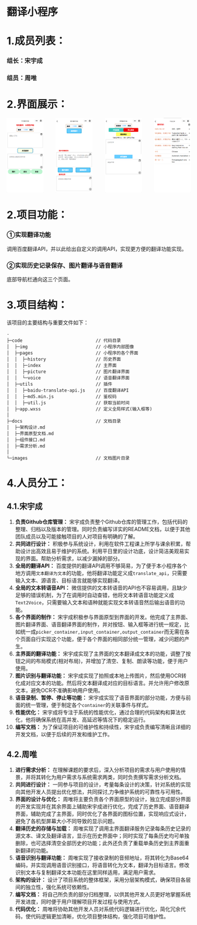 # 翻译小程序

<h1>1.成员列表：</h1>
<h3>组长：宋宇成</h3>
<h3>组员：周唯</h3>

<h1>2.界面展示：</h1>
<div style="display: flex;justify-content: space-between;">
  <img src="./images/主界面.png" width="20%" />
  <img src="./images/图片翻译界面.png" width="20%" />
  <img src="./images/语音翻译界面.png" width="20%" />
  <img src="./images/历史界面.png" width="20%" />
</div>

<h1>2.项目功能：</h1>
<h3>①实现翻译功能</h3>
<p>调用百度翻译API，并以此给出自定义的调用API，实现更方便的翻译功能实现。</p>
<h3>②实现历史记录保存、图片翻译与语音翻译</h3>
<p>底部导航栏通向这三个页面。</p>

<h1>3.项目结构：</h1>
<p>该项目的主要结构与重要文件如下：</p>

```
·
├─code                            // 代码目录
│  ├─img                          // 小程序内部图像
│  ├─pages                        // 小程序的各个界面
│  │  ├─history                   // 历史界面
│  │  ├─index                     // 主界面
│  │  ├─picture                   // 图片翻译界面
│  │  └─voice                     // 语音翻译界面
│  ├─utils                        // 插件
│  │  ├─baidu-translate-api.js    // 百度翻译API
│  │  ├─md5.min.js                // 鉴权码
│  │  ├─util.js                   // 获取当前时间
│  ├─app.wxss                     // 定义全局样式(输入框等)
│
├─docs                            // 文档目录
│  ├─架构设计.md
│  ├─界面原型文档.md
│  ├─组件接口.md
│  ├─需求分析.md
│
└─images                          // 文档图片目录
```

<h1>4.人员分工：</h1>
<h2>4.1.宋宇成</h2>

1. **负责Github仓库管理：** 宋宇成负责整个Github仓库的管理工作，包括代码的整理、归档以及版本的管理。同时负责编写详实的README文档，以便于其他团队成员以及可能接触项目的人对项目有明确的了解。
2. **共同进行设计：** 积极参与系统设计，利用在软件工程课上所学与课余积累，帮助设计出高效且易于维护的系统。利用平日里的设计功底，设计简洁美观易实现的界面。帮助分析需求，以减少漏掉的部分。
3. **全局的翻译API：** 百度提供的翻译API调用不够简易，为了便于本小程序各个地方调用`文本翻译为文本`的功能，他将翻译功能定义成`translate_api`，只需要输入文本、源语言、目标语言就能够实现翻译。
4. **全局的文本转语音API：** 微信提供的文本转语音的API也不容易调用，且缺少足够的错误机制，为了在调用时自动查错，他将文本转语音功能定义成`Text2Voice`，只需要输入文本和语种就能实现文本转语音然后输出语音的功能。
5. **各个界面的制作：** 宋宇成积极参与界面原型到界面的开发。他完成了主界面、图片翻译界面、语音翻译界面的制作，并对按钮、输入框等进行统一规定，比如统一成`picker_container,input_container,output_container`而无需在各个页面自行实现这个功能，便于各个界面的相同部分统一管理，减少问题的产生。
6. **主界面的翻译功能：** 宋宇成实现了主界面的文本翻译成文本的功能，调整了按钮之间的布局模式(相对布局)，并增加了清空、复制、朗读等功能，便于用户使用。
7. **图片识别与翻译功能：** 宋宇成实现了拍照或本地上传图片，然后使用OCR转化成对应文本的功能。然后将文本翻译成对应的目标语言。并允许用户修改原文本，避免OCR不准确影响用户使用。
8. **语音录制、暂停、停止等功能：** 宋宇成实现了语音界面的部分功能，方便与前面的统一管理，便于制定各个`container`的关联事件与样式。
9. **性能优化：** 宋宇成将专注于系统的性能优化，通过合理的代码架构和算法优化，他将确保系统在高并发、高延迟等情况下的稳定运行。
10. **编写文档：** 为了保证项目的可维护性和持续性，宋宇成负责编写清晰且详细的开发文档，以便于后续的开发和维护工作。

<h2>4.2.周唯</h2>

1. **进行需求分析：** 在理解课题的要求后，深入分析项目的需求与用户使用的情景，并将其转化为用户需求与系统需求两类，同时负责撰写需求分析文档。
2. **共同进行设计：** 一同参与项目的设计，考量每条设计的决策，针对系统的实现向其他开发人员提出优化想法，共同探讨,力争维护系统的可靠性与可用性。
3. **界面的设计与优化：** 周唯将主要负责各个界面原型的设计，独立完成部分界面的开发实现并在其余界面上辅助宋宇成进行优化，完成了历史界面、语音翻译界面，辅助完成了主界面，同时优化了各界面的图标位置，实现响应式设计，避免了各机型屏幕大小不同导致的显示问题。
4. **翻译历史的存储与加载：** 周唯实现了调用主界面翻译服务记录每条历史记录的源文本、译文及翻译语言，显示在历史界面中；同时实现了每条历史均可单独删除，也可选择清空全部历史的功能；此外还负责了重载单条历史到主界面重新翻译的功能。
5. **语音识别与翻译功能：** 周唯实现了接收录制的音频地址，将其转化为Base64编码，并实现调用语音识别接口，将语音转化为文本，翻译为目标语言。修改识别文本与复制翻译文本功能在这里同样适用，满足用户需求。
6. **架构的设计：** 设计了项目系统的整体框架，采用分层架构模式，确保项目各层间的独立性，强化系统可依赖性。
7. **编写文档：** 将自己所负责的部分归档整理，以供其他开发人员更好地掌握系统开发进度，同时便于用户理解项目开发过程与使用方式。
8. **代码优化：** 周唯将协助其他开发人员对系统代码逻辑进行优化，简化冗余代码，使代码逻辑更加清晰，优化项目整体结构，强化项目可维护性。
